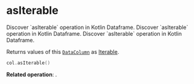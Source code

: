 # asIterable


<web-summary>
Discover `asIterable` operation in Kotlin Dataframe.
</web-summary>

<card-summary>
Discover `asIterable` operation in Kotlin Dataframe.
</card-summary>

<link-summary>
Discover `asIterable` operation in Kotlin Dataframe.
</link-summary>


Returns values of this [`DataColumn`](DataColumn.md) as
[Iterable](https://kotlinlang.org/api/core/kotlin-stdlib/kotlin.collections/-iterable/).

```kotlin
col.asIterable()
```

**Related operation**: [](asSequenceColumn.md).
